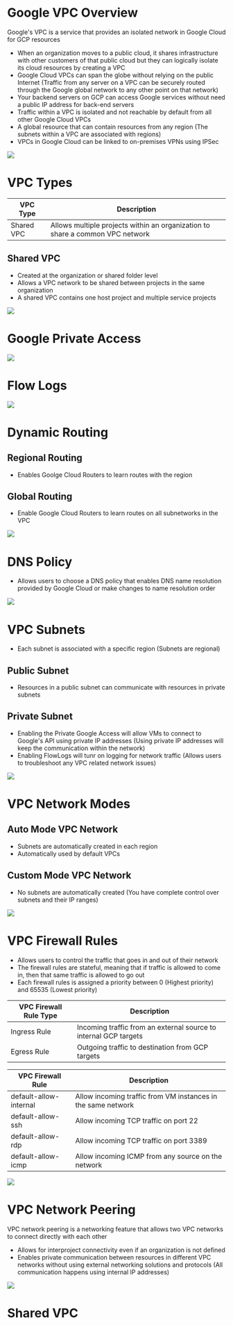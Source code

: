 # Google VPC Overview

Google's VPC is a service that provides an isolated network in Google Cloud for GCP resources

* When an organization moves to a public cloud, it shares infrastructure with other customers of that public cloud but they can logically isolate its cloud resources by creating a VPC
* Google Cloud VPCs can span the globe without relying on the public Internet (Traffic from any server on a VPC can be securely routed through the Google global network to any other point on that network)
* Your backend servers on GCP can access Google services without need a public IP address for back-end servers
* Traffic within a VPC is isolated and not reachable by default from all other Google Cloud VPCs
* A global resource that can contain resources from any region (The subnets within a VPC are associated with regions)
* VPCs in Google Cloud can be linked to on-premises VPNs using IPSec

![](https://github.com/JonmarCorpuz/SecondBrain/blob/main/Assets/Whitespace.png)

# VPC Types

| VPC Type | Description |
| --- | --- |
| Shared VPC | Allows multiple projects within an organization to share a common VPC network |

## Shared VPC

* Created at the organization or shared folder level
* Allows a VPC network to be shared between projects in the same organization
* A shared VPC contains one host project and multiple service projects

![](https://github.com/JonmarCorpuz/SecondBrain/blob/main/Assets/Whitespace.png)

# Google Private Access

![](https://github.com/JonmarCorpuz/SecondBrain/blob/main/Assets/Whitespace.png)

# Flow Logs

![](https://github.com/JonmarCorpuz/SecondBrain/blob/main/Assets/Whitespace.png)

# Dynamic Routing

## Regional Routing

* Enables Goolge Cloud Routers to learn routes with the region

## Global Routing

* Enable Google Cloud Routers to learn routes on all subnetworks in the VPC

![](https://github.com/JonmarCorpuz/SecondBrain/blob/main/Assets/Whitespace.png)

# DNS Policy

* Allows users to choose a DNS policy that enables DNS name resolution provided by Google Cloud or make changes to name resolution order

![](https://github.com/JonmarCorpuz/SecondBrain/blob/main/Assets/Whitespace.png)


# VPC Subnets

* Each subnet is associated with a specific region (Subnets are regional)

## Public Subnet

* Resources in a public subnet can communicate with resources in private subnets

## Private Subnet 

* Enabling the Private Google Access will allow VMs to connect to Google's API using private IP addresses (Using private IP addresses will keep the communication within the network)
* Enabling FlowLogs will tunr on logging for network traffic (Allows users to troubleshoot any VPC related network issues)

![](https://github.com/JonmarCorpuz/SecondBrain/blob/main/Assets/Whitespace.png)

# VPC Network Modes

## Auto Mode VPC Network

* Subnets are automatically created in each region
* Automatically used by default VPCs

## Custom Mode VPC Network

* No subnets are automatically created (You have complete control over subnets and their IP ranges)

![](https://github.com/JonmarCorpuz/SecondBrain/blob/main/Assets/Whitespace.png)

# VPC Firewall Rules

* Allows users to control the traffic that goes in and out of their network
* The firewall rules are stateful, meaning that if traffic is allowed to come in, then that same traffic is allowed to go out
* Each firewall rules is assigned a priority between 0 (Highest priority) and 65535 (Lowest priority)

| VPC Firewall Rule Type | Description |
| --- | --- |
| Ingress Rule | Incoming traffic from an external source to internal GCP targets |
| Egress Rule | Outgoing traffic to destination from GCP targets |

| VPC Firewall Rule | Description |
| --- | --- |
| default-allow-internal | Allow incoming traffic from VM instances in the same network |
| default-allow-ssh | Allow incoming TCP traffic on port 22 |
| default-allow-rdp | Allow incoming TCP traffic on port 3389 |
| default-allow-icmp | Allow incoming ICMP from any source on the network |

![](https://github.com/JonmarCorpuz/SecondBrain/blob/main/Assets/Whitespace.png)

# VPC Network Peering

VPC network peering is a networking feature that allows two VPC networks to connect directly with each other 

* Allows for interproject connectivity even if an organization is not defined
* Enables private communication between resources in different VPC networks without using external networking solutions and protocols (All communication happens using internal IP addresses)

![](https://github.com/JonmarCorpuz/SecondBrain/blob/main/Assets/Whitespace.png)

# Shared VPC
